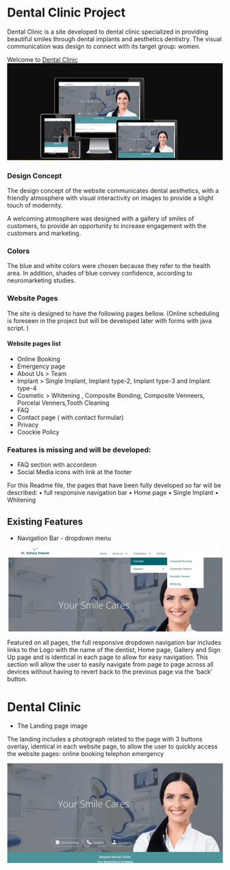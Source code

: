 # Dental Clinic Project

Dental Clinic is a site developed to dental clinic specialized in providing beautiful smiles through  dental implants and aesthetics dentistry. The visual communication was design to connect with its target group: women.

Welcome to [Dental Clinic](https://8000-cintiamar-dentalclinic-8kldm1vidak.ws-eu67.gitpod.io/)
![The Home page](assets/images/readme-images/dental-clinic-website.png)

### Design Concept
The  design concept of the website communicates dental aesthetics, with a  friendly atmosphere with visual interactivity on images to provide a slight touch of modernity.

A welcoming atmosphere was designed with a gallery of smiles of customers, to provide an opportunity to increase engagement with the customers and marketing.

### Colors
The blue and white colors were chosen because they refer to the health area. In addition, shades of blue convey confidence, according to neuromarketing studies.

### Website Pages
The site is designed to have the following pages bellow.
(Online scheduling is foreseen in the project but will be developed later with forms with java script. )

#### Website pages list

* Online Booking
* Emergency page
* About Us > Team 
* Implant > Single Implant, Implant type-2, Implant type-3 and Implant type-4
* Cosmetic > Whitening , Composite Bonding, Composite Venneers, Porcelai Venners,Tooth Cleaning
* FAQ
* Contact page ( with contact formular)
* Privacy
* Coockie Policy


### Features is missing and will be developed:
* FAQ section with accordeon
* Social Media icons with link at the footer
   
   

For this Readme file, the pages that have been fully developed so far will be described:
    • full responsive navigation bar
    • Home page
    • Single Implant
    • Whitening

## Existing Features
* Navigation Bar - dropdown menu

![dropdown-menu](assets/images/readme-images/dropdown-menu.webp)


Featured on all  pages, the full responsive dropdown navigation bar includes links to the Logo with the name of the dentist, Home page, Gallery and Sign Up page and is identical in each page to allow for easy navigation.
This section will allow the user to easily navigate from page to page across all devices without having to revert back to the previous page via the ‘back’ button.
# Dental Clinic
* The Landing page image 

The landing includes a photograph  related to the page  with 3 buttons overlay, identical in each website page, to allow the user to quickly access the  website pages:
online booking
telephon
emergency

![home-landing-page](assets/images/readme-images/home-page.webp)
